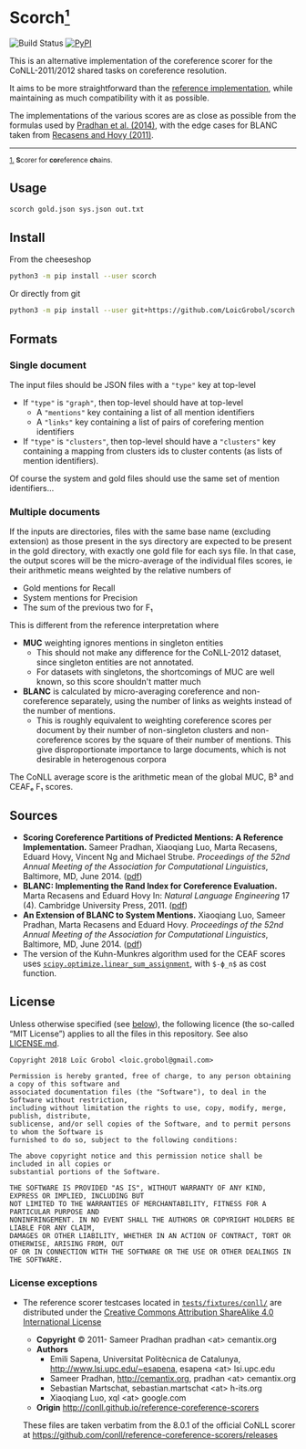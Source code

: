 <!-- markdownlint-disable MD033 MD003 -->

Scorch<a id="footnote-0-1-backref" href="#footnote-0-1">¹</a>
======

![Build Status](https://github.com/LoicGrobol/scorch/workflows/Test/badge.svg)
[![PyPI](https://img.shields.io/pypi/v/scorch.svg)](https://pypi.org/project/scorch)

This is an alternative implementation of the coreference scorer for the CoNLL-2011/2012 shared tasks on coreference resolution.

It aims to be more straightforward than the [reference implementation][ref-scorer], while maintaining as much compatibility with it as possible.

The implementations of the various scores are as close as possible from the formulas used by <a href="#pradhan2014scoring">Pradhan et al. (2014)</a>, with the edge cases for BLANC taken from <a href="recasens2011BLANC">Recasens and Hovy (2011)</a>.

---
<sub><a id="footnote-0-1" href="#footnote-0-1-backref">1.</a> **S**corer for **cor**eference **ch**ains.</sub>

[ref-scorer]: https://github.com/conll/reference-coreference-scorers

## Usage

```bash
scorch gold.json sys.json out.txt
```

## Install

From the cheeseshop

```bash
python3 -m pip install --user scorch
```

Or directly from git

```bash
python3 -m pip install --user git+https://github.com/LoicGrobol/scorch.git
```

## Formats

### Single document

The input files should be JSON files with a `"type"` key at top-level

- If `"type"` is `"graph"`, then top-level should have at top-level
  - A `"mentions"` key containing a list of all mention identifiers
  - A `"links"` key containing a list of pairs of corefering mention identifiers
- If `"type"` is `"clusters"`, then top-level should have a `"clusters"` key containing a mapping
  from clusters ids to cluster contents (as lists of mention identifiers).

Of course the system and gold files should use the same set of mention identifiers…

### Multiple documents

If the inputs are directories, files with the same base name (excluding extension) as those present
in the sys directory are expected to be present in the gold directory, with exactly one gold file
for each sys file.
In that case, the output scores will be the micro-average of the individual files
scores, ie their arithmetic means weighted by the relative numbers of

- Gold mentions for Recall
- System mentions for Precision
- The sum of the previous two for F₁

This is different from the reference interpretation where

- **MUC** weighting ignores mentions in singleton entities
  - This should not make any difference for the CoNLL-2012 dataset, since singleton entities are not annotated.
  - For datasets with singletons, the shortcomings of MUC are well known, so this score
    shouldn't matter much
- **BLANC** is calculated by micro-averaging coreference and non-coreference separately, using
  the number of links as weights instead of the number of mentions.
  - This is roughly equivalent to weighting coreference scores per document by their number of
    non-singleton clusters and non-coreference scores by the square of their number of mentions.
    This give disproportionate importance to large documents, which is not desirable
    in heterogenous corpora

The CoNLL average score is the arithmetic mean of the global MUC, B³ and CEAFₑ F₁ scores.

## Sources

- <a id="pradhan2014scoring" />**Scoring Coreference Partitions of Predicted Mentions: A Reference Implementation.** Sameer Pradhan, Xiaoqiang Luo, Marta Recasens, Eduard Hovy, Vincent Ng and Michael Strube. *Proceedings of the 52nd Annual Meeting of the Association for Computational Linguistics*, Baltimore, MD, June 2014. ([pdf](http://aclweb.org/anthology/P/P14/P14-2006.pdf))
- <a id="recasens2011BLANC" />**BLANC: Implementing the Rand Index for Coreference Evaluation.** Marta Recasens and Eduard Hovy In: *Natural Language Engineering* 17 (4). Cambridge University Press, 2011. ([pdf](http://citeseerx.ist.psu.edu/viewdoc/download?doi=10.1.1.300.9229&rep=rep1&type=pdf))
- <a id="luo2014BLANC" /> **An Extension of BLANC to System Mentions.** Xiaoqiang Luo, Sameer Pradhan, Marta Recasens and Eduard Hovy. *Proceedings of the 52nd Annual Meeting of the Association for Computational Linguistics*, Baltimore, MD, June 2014. ([pdf](http://aclweb.org/anthology/P/P14/P14-2005.pdf))
- The version of the Kuhn-Munkres algorithm used for the CEAF scores uses [`scipy.optimize.linear_sum_assignment`](https://docs.scipy.org/doc/latest/reference/generated/scipy.optimize.linear_sum_assignment.html), with `$-ϕ_n$` as cost function.

## License

Unless otherwise specified (see <a href="#license-exceptions">below</a>), the following licence (the so-called “MIT License”) applies to all the files in this repository.
See also [LICENSE.md](LICENSE.md).

```text
Copyright 2018 Loïc Grobol <loic.grobol@gmail.com>

Permission is hereby granted, free of charge, to any person obtaining a copy of this software and
associated documentation files (the "Software"), to deal in the Software without restriction,
including without limitation the rights to use, copy, modify, merge, publish, distribute,
sublicense, and/or sell copies of the Software, and to permit persons to whom the Software is
furnished to do so, subject to the following conditions:

The above copyright notice and this permission notice shall be included in all copies or
substantial portions of the Software.

THE SOFTWARE IS PROVIDED "AS IS", WITHOUT WARRANTY OF ANY KIND, EXPRESS OR IMPLIED, INCLUDING BUT
NOT LIMITED TO THE WARRANTIES OF MERCHANTABILITY, FITNESS FOR A PARTICULAR PURPOSE AND
NONINFRINGEMENT. IN NO EVENT SHALL THE AUTHORS OR COPYRIGHT HOLDERS BE LIABLE FOR ANY CLAIM,
DAMAGES OR OTHER LIABILITY, WHETHER IN AN ACTION OF CONTRACT, TORT OR OTHERWISE, ARISING FROM, OUT
OF OR IN CONNECTION WITH THE SOFTWARE OR THE USE OR OTHER DEALINGS IN THE SOFTWARE.
```

### <a id="license-exceptions">License exceptions</a>

- The reference scorer testcases located in [`tests/fixtures/conll/`](tests/fixtures/conll/datafiles) are distributed under the [Creative Commons Attribution ShareAlike 4.0 International License](http://creativecommons.org/licenses/by-sa/4.0/)
  - **Copyright** © 2011- Sameer Pradhan pradhan \<at\> cemantix.org
  - **Authors**
    - Emili Sapena, Universitat Politècnica de Catalunya, <http://www.lsi.upc.edu/~esapena>, esapena \<at\> lsi.upc.edu
    - Sameer Pradhan, <http://cemantix.org>, pradhan \<at\> cemantix.org
    - Sebastian Martschat, sebastian.martschat \<at\> h-its.org
    - Xiaoqiang Luo, xql \<at\> google.com
  - **Origin** <http://conll.github.io/reference-coreference-scorers>
  
  These files are taken verbatim from the 8.0.1 of the official CoNLL scorer at <https://github.com/conll/reference-coreference-scorers/releases>
